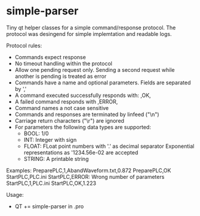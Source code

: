 # simple-parser
Tiny qt helper classes for a simple command/response protocol. The protocol was
desingend for simple implemtation and readable logs.

Protocol rules:

* Commands expect response
* No timeout handling within the protocol
* Allow one pending request only. Sending a second request while
  another is pending is treated as error
* Commands have a name and optional parameters. Fields are separated by ','
* A command executed successfully responds with: <command-name>,OK,<optional-data>
* A failed command responds with <command-name>,ERROR,<optional-error-desctiption>
* Command names a not case sensitive
* Commands and responses are terminated by linfeed ("\n")
* Carriage return characters ("\r") are ignored
* For parameters the following data types are supported:
  * BOOL: 1/0
  * INT: Integer with sign
  * FLOAT: FLoat point numbers with '.' as decimal separator
    Exponential representations as '1234.56e-02 are accepted
  * STRING: A printable string


Examples:
PreparePLC,1,AbandWaveform.txt,0.872
PreparePLC,OK
StartPLC,PLC.ini
StartPLC,ERROR: Wrong number of parameters
StartPLC,1,PLC.ini
StartPLC,OK,1.223

Usage:
* QT += simple-parser in <your-project>.pro 
